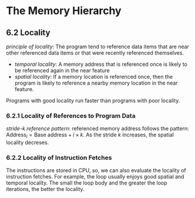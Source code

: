 # The Memory Hierarchy

## 6.2 Locality

*principle of locality*: The program tend to reference data items that are near other referenced data items or that were recently referenced themselves.
+ *temporal locality*: A memory address that is referenced once is likely to be referenced again in the near feature
+ *spatial locality*: If a memory location is referenced once, then the program is likely to reference a nearby memory location in the near feature.

Programs with good locality run faster than programs with poor locality.

### 6.2.1 Locality of References to Program Data

*stride-$k$ reference pattern*: referenced memory address follows the pattern: $\text{Address}_i = \text{Base address} + i \times k$. As the stride $k$ increases, the spatial locality decreses.


### 6.2.2 Locality of Instruction Fetches

The instructions are stored in CPU, so, we can also evaluate the locality of instruction fetches.
For example, the loop usually enjoys good spatial and temporal locality.
The small the loop body and the greater the loop iterations, the better the locality.
